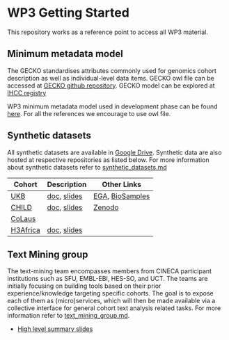# WP3 Getting Started
This repository works as a reference point to access all WP3 material. 

## Minimum metadata model
The GECKO standardises attributes commonly used for genomics cohort description as well as individual-level data items. 
GECKO owl file can be accessed at [GECKO github repository](https://raw.githubusercontent.com/IHCC-cohorts/GECKO/master/views/ihcc-gecko.owl).
GECKO model can be explored at [IHCC registry](https://registry.ihccglobal.app/ontologies/gecko) 

WP3 minimum metadata model used in development phase can be found [here](https://docs.google.com/spreadsheets/d/1ZXqTMIhFtGOaodw7Fns5YghvY_pWos-RuSa2BFnO5l4/edit#gid=0). 
For all the references we encourage to use owl file. 

## Synthetic datasets
All synthetic datasets are available in [Google Drive](https://drive.google.com/drive/u/1/folders/1N6Baa7HqA_MJWLFGhB1cVt3Q4XJwPOHS). 
Synthetic data are also hosted at respective repositories as listed below. For more information about synthetic datasets refer to [synthetic_datasets.md](https://github.com/CINECA-project/wp3/blob/main/synthetic_datasets.md)

| Cohort  | Description | Other Links |
| ------  | ----------- | ----------- |
| [UKB](https://drive.google.com/drive/u/1/folders/1uEy6C_owT6Lh1gBWHs-MvA4nS_9TAdLK) |[doc](https://docs.google.com/document/d/16GhN5GZqMVqzrZzX_XJLCiCEgMBVCLcM5d-Rzfsk0uI), [slides]()  | [EGA](https://ega-archive.org/datasets/EGAD00001006673), [BioSamples](https://wwwdev.ebi.ac.uk/biosamples/samples?filter=attr:project:UKB_SYNTHETIC_DATA) | 
| [CHILD](https://drive.google.com/drive/u/1/folders/1z93Upf5SUz36DaPcUPgWZXwrv6TUqzR3) |[doc](https://docs.google.com/document/d/1ognT7_94NneR8S0IlwNNjE_nDqTT3SwH), [slides](https://docs.google.com/presentation/d/1oB2XPk7jnVTLSwk--KBNUuK1FxP2I_mG)  | [Zenodo](https://zenodo.org/record/5122832) |
| [CoLaus](https://drive.google.com/drive/u/1/folders/1sjBNjx_LVeqYqAmxbGsaNmQIJ5mcI6ye) |  |  |
| [H3Africa](https://drive.google.com/drive/folders/17gFbUzgVcByCd8IXb59dp2rDL2yXHQUX?usp=sharing) |[doc](https://drive.google.com/file/d/1qoUKqefMnI0fSP-vZ1UGnu6NeCtNT2WV/view?usp=sharing), [slides](https://drive.google.com/file/d/1UbOdLQYvE4WjA8UkXMJo0iAX0xf7pRs5/view?usp=sharing)  |  |

## Text Mining group
The text-mining team encompasses members from CINECA participant institutions such as SFU, EMBL-EBI, HES-SO, and UCT. 
The teams are initially focusing on building tools based on their prior experience/knowledge targeting specific cohorts. 
The goal is to expose each of them as (micro)services, which will then be made available via a collective interface for 
general cohort text analysis related tasks. For more information refer to [text_mining_group.md](https://github.com/CINECA-project/wp3/blob/main/text_mining_group.md).
- [High level summary slides](https://docs.google.com/presentation/d/1eYJUYNvvK9jJGz3L7qwDuPgSVbo8-5xSAPlQ3vH4Gro/edit#slide=id.gbd26535f43_0_35)
